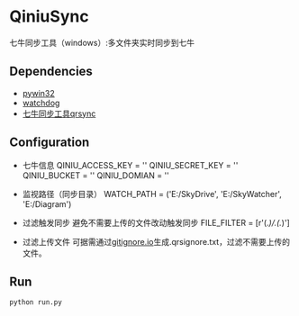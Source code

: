 # QiniuSync
七牛同步工具（windows）:多文件夹实时同步到七牛

## Dependencies
* [pywin32](http://sourceforge.net/projects/pywin32/files/pywin32/Build%20220/)
* [watchdog](http://developer.qiniu.com/docs/v6/tools/qrsync.html)
* [七牛同步工具qrsync](https://github.com/gorakhargosh/watchdog)


## Configuration
* 七牛信息
QINIU_ACCESS_KEY = ''
QINIU_SECRET_KEY = ''
QINIU_BUCKET = ''
QINIU_DOMIAN = ''

* 监视路径（同步目录）
WATCH_PATH = ('E:/SkyDrive', 'E:/SkyWatcher', 'E:/Diagram')

* 过滤触发同步
避免不需要上传的文件改动触发同步
FILE_FILTER = [r'(.*)/\.(.*)']

* 过滤上传文件
可据需通过[gitignore.io](https://www.gitignore.io/)生成.qrsignore.txt，过滤不需要上传的文件。


## Run
`python run.py`

